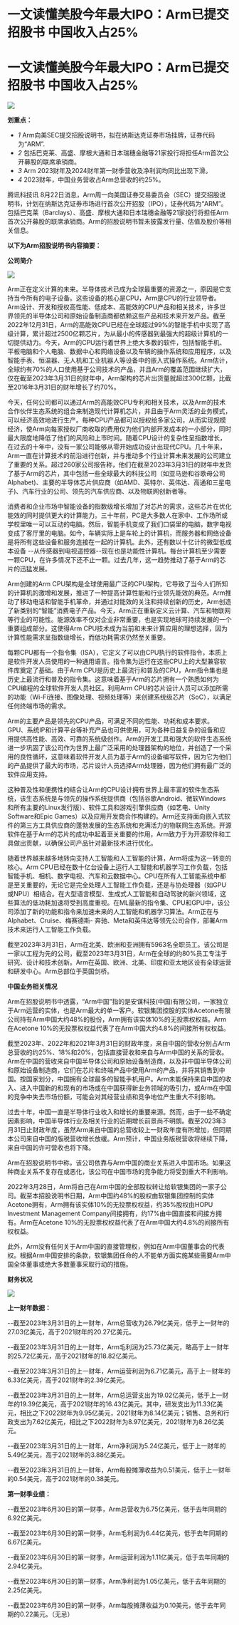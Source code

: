 # 一文读懂美股今年最大IPO：Arm已提交招股书 中国收入占25%

# 一文读懂美股今年最大IPO：Arm已提交招股书 中国收入占25%

![](https://inews.gtimg.com/news_bt/OqcYzB7VS3sCuJYq1eYvt9Yy-4wVqmw1ODYzPGMkeyxToAA/1000)

**划重点：**

  * _1_ Arm向美SEC提交招股说明书，拟在纳斯达克证券市场挂牌，证券代码为“ARM”.
  * _2_ 包括巴克莱、高盛、摩根大通和日本瑞穗金融等21家投行将担任Arm首次公开募股的联席承销商。
  * _3_ Arm 2023财年及2024财年第一财季营收及净利润均同比出现下滑。
  * _4_ 2023财年，中国业务营收占Arm总营收的约25%。

腾讯科技讯
8月22日消息，Arm周一向美国证券交易委员会（SEC）提交招股说明书，计划在纳斯达克证券市场进行首次公开招股（IPO），证券代码为“ARM”。包括巴克莱（Barclays）、高盛、摩根大通和日本瑞穗金融等21家投行将担任Arm首次公开募股的联席承销商。Arm的招股说明书暂未披露发行量、估值及股价等相关信息。

**以下为Arm招股说明书内容摘要：**

**公司简介**

![](https://inews.gtimg.com/news_bt/OvrydgRQCeW-E9LAZQgbR9qtGuUPTitijibEPcYtgaqjgAA/1000)

Arm正在定义计算的未来。半导体技术已成为全球最重要的资源之一，原因是它支持当今所有的电子设备。这些设备的核心是CPU，Arm是CPU的行业领导者。Arm设计、开发和授权高性能、低成本、高能效的CPU产品和相关技术，许多世界领先的半导体公司和原始设备制造商都依赖这些产品和技术来开发产品。截至2022年12月31日，Arm的高能效CPU已经在全球超过99%的智能手机中实现了高级计算，累计超过2500亿颗芯片，为从最小的传感器到最强大的超级计算机的一切提供动力。今天，Arm的CPU运行着世界上绝大多数的软件，包括智能手机、平板电脑和个人电脑、数据中心和网络设备以及车辆的操作系统和应用程序，以及智能手表、恒温器、无人机和工业机器人等设备中的嵌入式操作系统。Arm估计，全球约有70%的人口使用基于公司技术的产品，并且Arm的覆盖范围继续扩大，仅在截至2023年3月31日的财年中，Arm架构的芯片出货量就超过300亿颗，比截至2016年3月31日的财年增长了约70%。

今天，任何公司都可以通过Arm的高能效CPU专利和相关技术，以及Arm的技术合作伙伴生态系统的组合来制造现代计算机芯片，并且由于Arm灵活的业务模式，可以经济高效地进行生产。每种CPU产品都可以授权给多家公司，从而实现规模经济，使Arm向每家授权厂商收取的费用仅为他们内部开发成本的一小部分，同时最大限度地降低了他们的风险和上市时间。随着CPU设计的复杂性呈指数增长，在过去的十年中，没有一家公司能够从零开始成功设计出现代CPU。几十年来，Arm一直在计算技术的前沿进行创新，并与推动多个行业计算未来发展的公司建立了重要的关系。超过260家公司报告称，他们在截至2023年3月31日的财年中发货了基于Arm的芯片，其中包括一些全球最大的科技公司（如亚马逊和谷歌母公司Alphabet)、主要的半导体芯片供应商（如AMD、英特尔、英伟达、高通和三星电子)、汽车行业的公司、领先的汽车供应商、以及物联网创新者等。

消费者和企业市场中智能设备的指数级增长增加了对芯片的需求，这些芯片在优化能效的同时提供更大的计算能力。三十年前，PC是大多数人在家中、工作场所或学校里唯一可以互动的电脑。然后，智能手机变成了我们口袋里的电脑，数字电视变成了客厅里的电脑。如今，车辆实际上是车轮上的计算机，而服务器和网络设备是将所有这些设备和服务连接在一起的计算机。此外，还有数以十亿计的微型低成本设备
--从传感器到电视遥控器--现在也是功能性计算机。每台计算机至少需要一颗CPU，在许多情况下还不止一颗。过去几年，这一趋势推动了基于Arm的芯片的迅猛发展。

Arm创建的Arm
CPU架构是全球使用最广泛的CPU架构，它导致了当今人们所知的计算机的激增和发展，推进了一种提高计算性能和行业领先能效的典范。Arm推动了移动电话和智能手机革命，并通过对能效的关注和持续创新的历史，Arm创造了新类别的“智能”消费电子产品。今天，Arm正在重新定义云计算、汽车和物联网等行业的可能性。能源效率不仅对企业非常重要，也是实现地球可持续发展的一个重要组成部分。这使得Arm
CPU技术成为当前和未来计算应用的理想选择，因为计算性能需求呈指数级增长，而低功耗需求仍然至关重要。

每颗CPU都有一个指令集（ISA），它定义了可以由CPU执行的软件指令，本质上是软件开发人员使用的一种通用语言。指令集为运行在这些CPU上的大型兼容软件库奠定了基础。由于Arm
CPU是历史上最流行和普及的CPU，Arm指令集也是历史上最流行和普及的指令集。这意味着基于Arm的芯片拥有一个熟悉如何为CPU编程的全球软件开发人员社区。利用Arm
CPU的芯片设计人员可以添加所需的功能（Wi-Fi连接、图像处理、视频处理等）来创建系统级芯片（SoC），以满足任何终端市场的需求。

Arm的主要产品是领先的CPU产品，可满足不同的性能、功耗和成本要求。GPU、系统IP和计算平台等补充产品也可供使用，可为各种日益复杂的设备和应用提供高性能、高效、可靠的系统级创作。Arm的开发工具和强大的软件生态系统进一步巩固了该公司作为世界上最广泛采用的处理器架构的地位，并创造了一个采用的良性循环，这意味着软件开发人员为基于Arm的设备编写软件，因为它为他们的产品提供了最大的市场，芯片设计人员选择Arm处理器，因为他们拥有最广泛的软件应用支持。

这种普及性和便携性的结合让Arm的CPU设计拥有世界上最丰富的软件生态系统，该生态系统是与领先的操作系统提供商（包括谷歌Android、微软Windows和所有主要的Linux发行版）、软件工具和游戏引擎供应商（如艺电、Unity
Software和Epic
Games）以及应用开发商合作构建的。Arm还支持面向嵌入式软件的第三方工具供应商的蓬勃发展的生态系统和充满活力的物联网生态系统。开源软件在基于Arm的芯片的成功中起着至关重要的作用，Arm致力于为开源软件和工具做出贡献，以确保公司产品针对最新技术进行优化。

随着世界越来越多地转向支持人工智能和人工智能的计算，Arm将成为这一转变的核心。Arm
CPU已经在数十亿台设备上运行人工智能和机器学习工作负载，包括智能手机、相机、数字电视、汽车和云数据中心。CPU在所有人工智能系统中都是至关重要的，无论它是完全处理人工智能工作负载，还是与协处理器（如GPU或NPU）相结合。在大型语言模型、生成式人工智能和自动驾驶的新兴领域，这些算法的低功耗加速将受到高度重视。在ML最新的指令集、CPU和GPU中，该公司添加了新的功能和指令来加速未来的人工智能和机器学习算法。Arm正在与Alphabet、Cruise、梅赛德斯-
奔驰、Meta和英伟达等领先公司合作，部署Arm技术来运行人工智能工作负载。

截至2023年3月31日，Arm在北美、欧洲和亚洲拥有5963名全职员工。该公司是一家以工程为先的公司，截至2023年3月31日，Arm在全球的约80%员工专注于研究、设计和技术创新。Arm在英国、欧洲、北美、印度和亚太地区设有全球运营和研发中心。Arm总部位于英国剑桥。

**中国业务相关情况**

Arm在招股说明书中透露，“Arm中国”指的是安谋科技(中国)有限公司，一家独立于Arm运营的实体，也是Arm最大的单一客户。软银集团控股的实体Acetone有限公司持有Arm中国大约48%的股份，Arm拥有该实体10%的无投票权权益。Arm在Acetone
10%的无投票权权益代表了在Arm中国大约4.8%的间接所有权权益。

截至2023年、2022年和2021年3月31日的财政年度，来自中国的营收分别占Arm总营收的约25%、18%和20%，包括直接营收和来自与Arm中国的关系的营收。Arm在中国的营收来自中国半导体公司和原始设备制造商，以及非中国半导体公司和原始设备制造商，它们在芯片和终端产品中使用Arm的产品，并将其销售到中国。按国家划分，中国拥有全球最多的智能手机用户。Arm未能保持来自中国的收入、进入中国新的和现有的市场或在中国获得新业务领域的吸引力，或Arm在中国的竞争中失去市场份额，可能会对其经营业绩和竞争地位产生重大不利影响。

过去十年，中国一直是半导体行业收入和增长的重要来源。然而，由于一些不确定因素影响，中国半导体行业及相关行业的近期增长前景尚不明朗。截至2023年3月31日止财政年度，虽然Arm来自中国的总营收较上一财政年度有所增加，但同期本公司来自中国的版税营收增长放缓。Arm预计，中国业务版税营收将继续下降，来自中国的许可营收也将下降。

Arm在招股说明书中称，该公司依靠与Arm中国的商业关系进入中国市场。如果这种商业关系不复存在或恶化，该公司在中国市场的竞争能力将受到重大不利影响。

2022年3月28日，Arm将自己在Arm中国的全部股权转让给软银集团的一家子公司。截至本招股说明书日期，Arm中国约48%的股权由软银集团控制的实体Acetone拥有，Arm拥有该实体10%的无投票权权益，约35%股权由HOPU
Investment Management Company间接拥有，约17%由中国直接和间接方拥有。Arm在Acetone
10%的无投票权权益代表了在Arm中国大约4.8%的间接所有权权益。

此外，Arm没有任何关于Arm中国的直接管理权，例如在Arm中国董事会的代表权。根据Arm中国安排的条款，软银集团任命的人不能单方面实施某些需要Arm中国全体董事或绝大多数董事采取行动的措施。

**财务状况**

![](https://inews.gtimg.com/news_bt/OPSqkOIuYZPBhDEt5LT41Jt0YYZ7w1yEdtV-0vGT-3hEsAA/1000)

**上一财年数据：**

\--截至2023年3月31日的上一财年，Arm总营收为26.79亿美元，低于上一财年的27.03亿美元，高于2021财年的20.27亿美元。

\--截至2023年3月31日的上一财年，Arm毛利润为25.73亿美元，略高于上一财年的25.72亿美元，高于2021财年的18.82亿美元。

\--截至2023年3月31日的上一财年，Arm运营利润为6.71亿美元，高于上一财年的6.33亿美元，高于2021财年的2.39亿美元。

\--截至2023年3月31日的上一财年，Arm总运营支出为19.02亿美元，低于上一财年的19.39亿美元，高于2021财年的16.43亿美元。其中，研发支出为11.33亿美元，相比之下2022财年为9.95亿美元，2021财年为8.14亿美元；销售、总务和行政支出为7.62亿美元，相比之下2022财年为8.97亿美元，2021财年为8.26亿美元。

\--截至2023年3月31日的上一财年，Arm净利润为5.24亿美元，低于上一财年的5.49亿美元，高于2021财年的3.88亿美元。

\--截至2023年3月31日的上一财年，Arm每股摊薄收益为0.51美元，低于上一财年的0.54美元，高于2021财年的0.38美元。

**第一财季业绩：**

\--截至2023年6月30日的第一财季，Arm总营收为6.75亿美元，低于去年同期的6.92亿美元。

\--截至2023年6月30日的第一财季，Arm毛利润为6.44亿美元，低于去年同期的6.67亿美元。

\--截至2023年6月30日的第一财季，Arm运营利润为1.11亿美元，低于去年同期的2.94亿美元。

\--截至2023年6月30日的第一财季，Arm净利润为1.05亿美元，低于去年同期的2.25亿美元。

\--截至2023年6月30日的第一财季，Arm每股摊薄收益为0.10美元，低于去年同期的0.22美元。（无忌）

